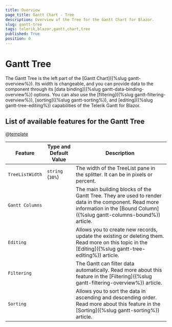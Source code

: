 ```yaml
---
title: Overview
page_title: Gantt Chart - Tree
description: Overview of the Tree for the Gantt Chart for Blazor.
slug: gantt-tree
tags: telerik,blazor,gantt,chart,tree
published: True
position: 0
---
```


# Gantt Tree

The Gantt Tree is the left part of the [Gantt Chart]({%slug gantt-overview%}). Its width is changeable, and you can provide data to the component through its [data binding]({%slug gantt-data-binding-overview%}) options. You can also use the [filtering]({%slug gantt-filtering-overview%}), [sorting]({%slug gantt-sorting%}), and [editing]({%slug gantt-tree-editing%}) capabilities of the Telerik Gantt for Blazor.

## List of available features for the Gantt Tree

@[template](/_contentTemplates/common/parameters-table-styles.md#table-layout)

| Feature | Type and Default Value | Description |
| --- | --- | --- |
| `TreeListWidth` | `string` <br /> (`30%`) | The width of the TreeList pane in the splitter. It can be in pixels or percent. |
| `Gantt Columns` |  | The main building blocks of the Gantt Tree. They are used to render data in the component. Read more information in the [Bound Column]({%slug gantt-columns-bound%}) article. |
| `Editing` |  | Allows you to create new records, update the existing or deleting them. Read more on this topic in the [Editing]({%slug gantt-tree-editing%}) article. |
| `Filtering` |  | The Gantt can filter data automatically. Read more about this feature in the [Filtering]({%slug gantt-filtering-overview%}) article. |
| `Sorting` |  | Allows you to sort the data in ascending and descending order. Read more about this feature in the [Sorting]({%slug gantt-sorting%}) article. |
